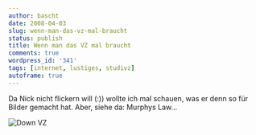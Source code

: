 ```yaml
---
author: bascht
date: 2008-04-03
slug: wenn-man-das-vz-mal-braucht
status: publish
title: Wenn man das VZ mal braucht
comments: true
wordpress_id: '341'
tags: [internet, lustiges, studivz]
autoframe: true
---
```


Da Nick nicht flickern will (:)) wollte ich mal schauen, was er
denn so für Bilder gemacht hat. Aber, siehe da: Murphys Law...

![Down VZ](https://img.bascht.com/uploads/big/9458c9ad78c346d247aa3c821e1b250a.jpg)
